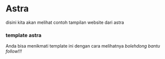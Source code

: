 # Astra 
disini kita akan melihat contoh tampilan website dari astra

### template astra
Anda bisa menikmati template ini dengan cara melihatnya
*bolehdong bantu follow!!!*